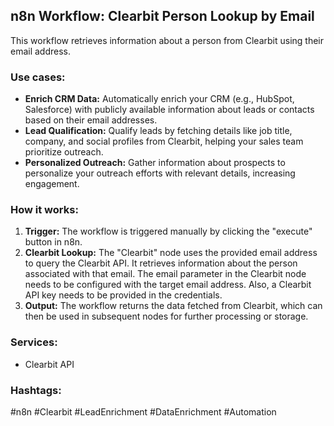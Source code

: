 ## n8n Workflow: Clearbit Person Lookup by Email

This workflow retrieves information about a person from Clearbit using their email address.

### Use cases:

*   **Enrich CRM Data:** Automatically enrich your CRM (e.g., HubSpot, Salesforce) with publicly available information about leads or contacts based on their email addresses.
*   **Lead Qualification:** Qualify leads by fetching details like job title, company, and social profiles from Clearbit, helping your sales team prioritize outreach.
*   **Personalized Outreach:** Gather information about prospects to personalize your outreach efforts with relevant details, increasing engagement.

### How it works:

1.  **Trigger:** The workflow is triggered manually by clicking the "execute" button in n8n.
2.  **Clearbit Lookup:** The "Clearbit" node uses the provided email address to query the Clearbit API.  It retrieves information about the person associated with that email. The email parameter in the Clearbit node needs to be configured with the target email address. Also, a Clearbit API key needs to be provided in the credentials.
3.  **Output:** The workflow returns the data fetched from Clearbit, which can then be used in subsequent nodes for further processing or storage.

### Services:

*   Clearbit API

### Hashtags:

#n8n #Clearbit #LeadEnrichment #DataEnrichment #Automation
